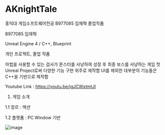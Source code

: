 # AKnightTale
 홍익대 게임소프트웨어전공 B977085 임재혁 졸업작품

B977085 임재혁

Unreal Engine 4  / C++, Blueprint

개인 프로젝트, 졸업 작품

마법을 사용할 수 있는 검사가 몬스터를 사냥하여 성장 후 최종 보스를 사냥하는 게임
첫 Unreal Project로써 다양한 기능 구현 위주로 제작함
UI를 제외한 대부분의 기능들은 C++을 기반으로 제작함

Youtube Link : https://youtu.be/jgJCWxtmtJI

1. 게임 소개

1.1 장르 : 액션

1.2 플랫폼 : PC Window 기반

![image](https://user-images.githubusercontent.com/86766590/202141112-482623c8-28bf-42ca-9c0c-bf1b2e3e2675.png)

